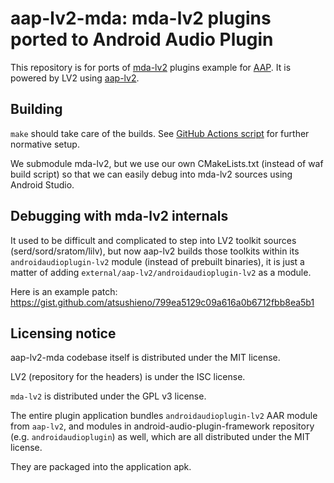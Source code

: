 # aap-lv2-mda: mda-lv2 plugins ported to Android Audio Plugin

This repository is for ports of [mda-lv2](https://gitlab.com/drobilla/mda-lv2) plugins example for [AAP](https://github.com/atsushieno/android-audio-plugin-framework/). It is powered by LV2 using [aap-lv2](https://github.com/atsushieno/aap-lv2/).

## Building

`make` should take care of the builds. See [GitHub Actions script](.github/workflows/actions.yml) for further normative setup.

We submodule mda-lv2, but we use our own CMakeLists.txt (instead of waf build script) so that we can easily debug into mda-lv2 sources using Android Studio.

## Debugging with mda-lv2 internals

It used to be difficult and complicated to step into LV2 toolkit sources (serd/sord/sratom/lilv), but now aap-lv2 builds those toolkits within its `androidaudioplugin-lv2` module (instead of prebuilt binaries), it is just a matter of adding `external/aap-lv2/androidaudioplugin-lv2` as a module.

Here is an example patch: https://gist.github.com/atsushieno/799ea5129c09a616a0b6712fbb8ea5b1

## Licensing notice

aap-lv2-mda codebase itself is distributed under the MIT license.

LV2 (repository for the headers) is under the ISC license.

`mda-lv2` is distributed under the GPL v3 license.

The entire plugin application bundles `androidaudioplugin-lv2` AAR module from `aap-lv2`, and modules in android-audio-plugin-framework repository (e.g. `androidaudioplugin`) as well, which are all distributed under the MIT license.

They are packaged into the application apk.
